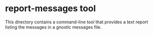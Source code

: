 # report-messages tool

This directory contains a command-line tool that provides a text report listing
the messages in a gnostic messages file.
